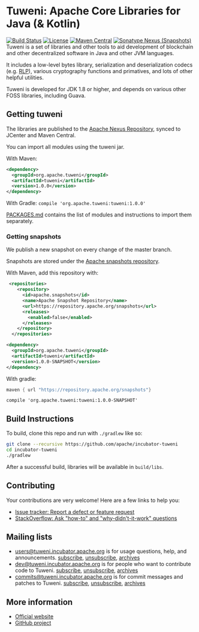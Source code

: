 # Tuweni: Apache Core Libraries for Java (& Kotlin)

[![Build Status](https://builds.apache.org/job/Apache%20Tuweni/job/CI/badge/icon)](https://builds.apache.org/job/Apache%20Tuweni/job/CI/)
[![License](https://img.shields.io/badge/License-Apache%202.0-blue.svg)](https://github.com/incubator-tuweni/blob/master/LICENSE)
[![Maven Central](https://maven-badges.herokuapp.com/maven-central/org.apache.tuweni/tuweni/badge.svg?style=plastic)](https://maven-badges.herokuapp.com/maven-central/org.apache.tuweni/tuweni)
[![Sonatype Nexus (Snapshots)](https://img.shields.io/nexus/s/https/repository.apache.org/org.apache.tuweni/tuweni.svg)](https://repository.apache.org/content/repositories/snapshots/org/apache/tuweni/tuweni/)
Tuweni is a set of libraries and other tools to aid development of blockchain and other decentralized software in Java and other JVM languages.

It includes a low-level bytes library, serialization and deserialization codecs (e.g. [RLP](https://github.com/ethereum/wiki/wiki/RLP)), various cryptography functions and primatives, and lots of other helpful utilities.

Tuweni is developed for JDK 1.8 or higher, and depends on various other FOSS libraries, including Guava.

## Getting tuweni

The libraries are published to the [Apache Nexus Repository](https://repository.apache.org/), synced to JCenter and Maven Central.

You can import all modules using the tuweni jar.

With Maven:
```xml
<dependency>
  <groupId>org.apache.tuweni</groupId>
  <artifactId>tuweni</artifactId>
  <version>1.0.0</version>
</dependency>
```

With Gradle: `compile 'org.apache.tuweni:tuweni:1.0.0'`

[PACKAGES.md](PACKAGES.md) contains the list of modules and instructions to import them separately.

### Getting snapshots

We publish a new snapshot on every change of the master branch.

Snapshots are stored under the [Apache snapshots repository](https://repository.apache.org/content/repositories/snapshots).

With Maven, add this repository with:
```xml
 <repositories>
    <repository>
      <id>apache.snapshots</id>
      <name>Apache Snapshot Repository</name>
      <url>https://repository.apache.org/snapshots</url>
      <releases>
        <enabled>false</enabled>
      </releases>
    </repository>
  </repositories>
```

```xml
<dependency>
  <groupId>org.apache.tuweni</groupId>
  <artifactId>tuweni</artifactId>
  <version>1.0.0-SNAPSHOT</version>
</dependency>
```

With gradle:
```groovy
maven { url "https://repository.apache.org/snapshots"}
```

`compile 'org.apache.tuweni:tuweni:1.0.0-SNAPSHOT'`

## Build Instructions

To build, clone this repo and run with `./gradlew` like so:

```sh
git clone --recursive https://github.com/apache/incubator-tuweni
cd incubator-tuweni
./gradlew
```

After a successful build, libraries will be available in `build/libs`.

## Contributing

Your contributions are very welcome! Here are a few links to help you:

- [Issue tracker: Report a defect or feature request](https://github.com/apache/incubator-tuweni/issues/new)
- [StackOverflow: Ask "how-to" and "why-didn't-it-work" questions](https://stackoverflow.com/questions/ask?tags=tuweni)

## Mailing lists

- [users@tuweni.incubator.apache.org](users@tuweni.incubator.apache.org) is for usage questions, help, and announcements. [subscribe](users-subscribe@tuweni.incubator.apache.org?subject=send%20this%20email%20to%20subscribe), [unsubscribe](dev-unsubscribe@tuweni.incubator.apache.org?subject=send%20this%20email%20to%20unsubscribe), [archives](https://www.mail-archive.com/users@tuweni.incubator.apache.org/)
- [dev@tuweni.incubator.apache.org](dev@tuweni.incubator.apache.org) is for people who want to contribute code to Tuweni. [subscribe](dev-subscribe@tuweni.incubator.apache.org?subject=send%20this%20email%20to%20subscribe), [unsubscribe](dev-unsubscribe@tuweni.incubator.apache.org?subject=send%20this%20email%20to%20unsubscribe), [archives](https://www.mail-archive.com/dev@tuweni.incubator.apache.org/)
- [commits@tuweni.incubator.apache.org](commits@tuweni.incubator.apache.org) is for commit messages and patches to Tuweni. [subscribe](commits-subscribe@tuweni.incubator.apache.org?subject=send%20this%20email%20to%20subscribe), [unsubscribe](commits-unsubscribe@tuweni.incubator.apache.org?subject=send%20this%20email%20to%20unsubscribe), [archives](https://www.mail-archive.com/commits@tuweni.incubator.apache.org/)

## More information

- [Official website](https://tuweni.apache.org)
- [GitHub project](https://github.com/apache/incubator-tuweni)
